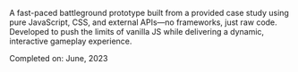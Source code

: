 A fast-paced battleground prototype built from a provided case study using pure JavaScript, CSS, and external APIs—no frameworks, just raw code. Developed to push the limits of vanilla JS while delivering a dynamic, interactive gameplay experience.

Completed on: June, 2023
